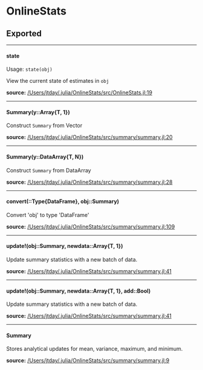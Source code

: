 # OnlineStats

## Exported
---

#### state
  Usage: `state(obj)`

View the current state of estimates in `obj`


**source:**
[/Users/jtday/.julia/OnlineStats/src/OnlineStats.jl:19](https://github.com/joshday/OnlineStats.jl/tree/31c9b9fc9cf6724c7096c7c27cc857d5c4899bda/src/OnlineStats.jl#L19)

---

#### Summary(y::Array{T, 1})
Construct `Summary` from Vector

**source:**
[/Users/jtday/.julia/OnlineStats/src/summary/summary.jl:20](https://github.com/joshday/OnlineStats.jl/tree/31c9b9fc9cf6724c7096c7c27cc857d5c4899bda/src/summary/summary.jl#L20)

---

#### Summary(y::DataArray{T, N})
Construct `Summary` from DataArray

**source:**
[/Users/jtday/.julia/OnlineStats/src/summary/summary.jl:28](https://github.com/joshday/OnlineStats.jl/tree/31c9b9fc9cf6724c7096c7c27cc857d5c4899bda/src/summary/summary.jl#L28)

---

#### convert(::Type{DataFrame}, obj::Summary)
Convert 'obj' to type 'DataFrame'


**source:**
[/Users/jtday/.julia/OnlineStats/src/summary/summary.jl:109](https://github.com/joshday/OnlineStats.jl/tree/31c9b9fc9cf6724c7096c7c27cc857d5c4899bda/src/summary/summary.jl#L109)

---

#### update!(obj::Summary, newdata::Array{T, 1})
Update summary statistics with a new batch of data.


**source:**
[/Users/jtday/.julia/OnlineStats/src/summary/summary.jl:41](https://github.com/joshday/OnlineStats.jl/tree/31c9b9fc9cf6724c7096c7c27cc857d5c4899bda/src/summary/summary.jl#L41)

---

#### update!(obj::Summary, newdata::Array{T, 1}, add::Bool)
Update summary statistics with a new batch of data.


**source:**
[/Users/jtday/.julia/OnlineStats/src/summary/summary.jl:41](https://github.com/joshday/OnlineStats.jl/tree/31c9b9fc9cf6724c7096c7c27cc857d5c4899bda/src/summary/summary.jl#L41)

---

#### Summary
Stores analytical updates for mean, variance, maximum, and
minimum.


**source:**
[/Users/jtday/.julia/OnlineStats/src/summary/summary.jl:9](https://github.com/joshday/OnlineStats.jl/tree/31c9b9fc9cf6724c7096c7c27cc857d5c4899bda/src/summary/summary.jl#L9)


